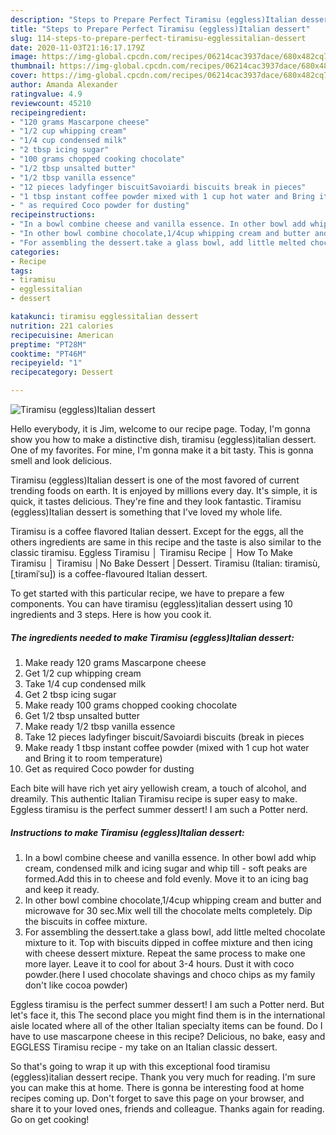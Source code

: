 ```yaml
---
description: "Steps to Prepare Perfect Tiramisu (eggless)Italian dessert"
title: "Steps to Prepare Perfect Tiramisu (eggless)Italian dessert"
slug: 114-steps-to-prepare-perfect-tiramisu-egglessitalian-dessert
date: 2020-11-03T21:16:17.179Z
image: https://img-global.cpcdn.com/recipes/06214cac3937dace/680x482cq70/tiramisu-egglessitalian-dessert-recipe-main-photo.jpg
thumbnail: https://img-global.cpcdn.com/recipes/06214cac3937dace/680x482cq70/tiramisu-egglessitalian-dessert-recipe-main-photo.jpg
cover: https://img-global.cpcdn.com/recipes/06214cac3937dace/680x482cq70/tiramisu-egglessitalian-dessert-recipe-main-photo.jpg
author: Amanda Alexander
ratingvalue: 4.9
reviewcount: 45210
recipeingredient:
- "120 grams Mascarpone cheese"
- "1/2 cup whipping cream"
- "1/4 cup condensed milk"
- "2 tbsp icing sugar"
- "100 grams chopped cooking chocolate"
- "1/2 tbsp unsalted butter"
- "1/2 tbsp vanilla essence"
- "12 pieces ladyfinger biscuitSavoiardi biscuits break in pieces"
- "1 tbsp instant coffee powder mixed with 1 cup hot water and Bring it to room temperature"
- " as required Coco powder for dusting"
recipeinstructions:
- "In a bowl combine cheese and vanilla essence. In other bowl add whip cream, condensed milk and icing sugar and whip till  soft peaks are formed.Add this in to cheese and fold evenly. Move it to an icing bag and keep it ready."
- "In other bowl combine chocolate,1/4cup whipping cream and butter and microwave for 30 sec.Mix well till the chocolate melts completely. Dip the biscuits in coffee mixture."
- "For assembling the dessert.take a glass bowl, add little melted chocolate mixture to it. Top with biscuits dipped in coffee mixture and then icing with cheese dessert mixture. Repeat the same process to make one more layer. Leave it to cool for about 3-4 hours. Dust it with coco powder.(here I used chocolate shavings and choco chips as my family don&#39;t like cocoa powder)"
categories:
- Recipe
tags:
- tiramisu
- egglessitalian
- dessert

katakunci: tiramisu egglessitalian dessert 
nutrition: 221 calories
recipecuisine: American
preptime: "PT28M"
cooktime: "PT46M"
recipeyield: "1"
recipecategory: Dessert

---
```



![Tiramisu (eggless)Italian dessert](https://img-global.cpcdn.com/recipes/06214cac3937dace/680x482cq70/tiramisu-egglessitalian-dessert-recipe-main-photo.jpg)

Hello everybody, it is Jim, welcome to our recipe page. Today, I'm gonna show you how to make a distinctive dish, tiramisu (eggless)italian dessert. One of my favorites. For mine, I'm gonna make it a bit tasty. This is gonna smell and look delicious.

Tiramisu (eggless)Italian dessert is one of the most favored of current trending foods on earth. It is enjoyed by millions every day. It's simple, it is quick, it tastes delicious. They're fine and they look fantastic. Tiramisu (eggless)Italian dessert is something that I've loved my whole life.

Tiramisu is a coffee flavored Italian dessert. Except for the eggs, all the others ingredients are same in this recipe and the taste is also similar to the classic tiramisu. Eggless Tiramisu │ Tiramisu Recipe │ How To Make Tiramisu │ Tiramisu │No Bake Dessert │Dessert. Tiramisu (Italian: tiramisù, [ˌtiramiˈsu]) is a coffee-flavoured Italian dessert.


To get started with this particular recipe, we have to prepare a few components. You can have tiramisu (eggless)italian dessert using 10 ingredients and 3 steps. Here is how you cook it.

<!--inarticleads1-->

##### The ingredients needed to make Tiramisu (eggless)Italian dessert:

1. Make ready 120 grams Mascarpone cheese
1. Get 1/2 cup whipping cream
1. Take 1/4 cup condensed milk
1. Get 2 tbsp icing sugar
1. Make ready 100 grams chopped cooking chocolate
1. Get 1/2 tbsp unsalted butter
1. Make ready 1/2 tbsp vanilla essence
1. Take 12 pieces ladyfinger biscuit/Savoiardi biscuits (break in pieces
1. Make ready 1 tbsp instant coffee powder (mixed with 1 cup hot water and Bring it to room temperature)
1. Get  as required Coco powder for dusting


Each bite will have rich yet airy yellowish cream, a touch of alcohol, and dreamily. This authentic Italian Tiramisu recipe is super easy to make. Eggless tiramisu is the perfect summer dessert! I am such a Potter nerd. 

<!--inarticleads2-->

##### Instructions to make Tiramisu (eggless)Italian dessert:

1. In a bowl combine cheese and vanilla essence. In other bowl add whip cream, condensed milk and icing sugar and whip till  - soft peaks are formed.Add this in to cheese and fold evenly. Move it to an icing bag and keep it ready.
1. In other bowl combine chocolate,1/4cup whipping cream and butter and microwave for 30 sec.Mix well till the chocolate melts completely. Dip the biscuits in coffee mixture.
1. For assembling the dessert.take a glass bowl, add little melted chocolate mixture to it. Top with biscuits dipped in coffee mixture and then icing with cheese dessert mixture. Repeat the same process to make one more layer. Leave it to cool for about 3-4 hours. Dust it with coco powder.(here I used chocolate shavings and choco chips as my family don&#39;t like cocoa powder)


Eggless tiramisu is the perfect summer dessert! I am such a Potter nerd. But let&#39;s face it, this The second place you might find them is in the international aisle located where all of the other Italian specialty items can be found. Do I have to use mascarpone cheese in this recipe? Delicious, no bake, easy and EGGLESS Tiramisu recipe - my take on an Italian classic dessert. 

So that's going to wrap it up with this exceptional food tiramisu (eggless)italian dessert recipe. Thank you very much for reading. I'm sure you can make this at home. There is gonna be interesting food at home recipes coming up. Don't forget to save this page on your browser, and share it to your loved ones, friends and colleague. Thanks again for reading. Go on get cooking!
